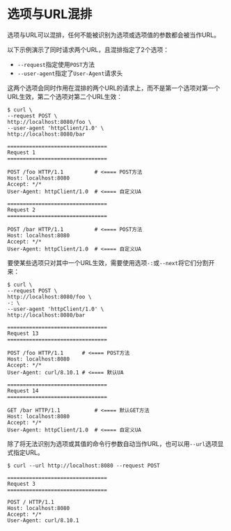 # 选项与URL混排

选项与URL可以混排，任何不能被识别为选项或选项值的参数都会被当作URL。

以下示例演示了同时请求两个URL，且混排指定了2个选项：

- `--request`指定使用`POST`方法
- `--user-agent`指定了`User-Agent`请求头

这两个选项会同时作用在混排的两个URL的请求上，而不是第一个选项对第一个URL生效，第二个选项对第二个URL生效：

```shell
$ curl \
--request POST \
http://localhost:8080/foo \
--user-agent 'httpClient/1.0' \
http://localhost:8080/bar

================================
Request 1
================================

POST /foo HTTP/1.1          # <==== POST方法
Host: localhost:8080
Accept: */*
User-Agent: httpClient/1.0  # <==== 自定义UA

================================
Request 2
================================

POST /bar HTTP/1.1          # <==== POST方法
Host: localhost:8080
Accept: */*
User-Agent: httpClient/1.0  # <==== 自定义UA
```

要使某些选项只对其中一个URL生效，需要使用选项`-:`或`--next`将它们分割开来：

```shell
$ curl \
--request POST \
http://localhost:8080/foo \
-: \
--user-agent 'httpClient/1.0' \
http://localhost:8080/bar

================================
Request 13
================================

POST /foo HTTP/1.1      # <==== POST方法
Host: localhost:8080
Accept: */*
User-Agent: curl/8.10.1 # <==== 默认UA

================================
Request 14
================================

GET /bar HTTP/1.1           # <==== 默认GET方法
Host: localhost:8080
Accept: */*
User-Agent: httpClient/1.0  # <==== 自定义UA
```

除了将无法识别为选项或其值的命令行参数自动当作URL，也可以用`--url`选项显式指定URL。

```shell
$ curl --url http://localhost:8080 --request POST

================================
Request 3
================================

POST / HTTP/1.1
Host: localhost:8080
Accept: */*
User-Agent: curl/8.10.1
```
